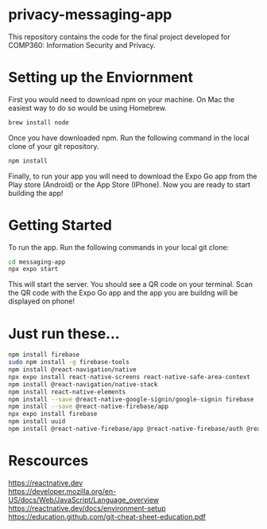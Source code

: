 # privacy-messaging-app

This repository contains the code for the final project developed for COMP360: Information Security and Privacy.

# Setting up the Enviornment

First you would need to download npm on your machine. On Mac the easiest way to do so would be using Homebrew.

```bash
brew install node
```

Once you have downloaded npm. Run the following command in the local clone of your git repository.

```bash
npm install
```

Finally, to run your app you will need to download the Expo Go app from the Play store (Android) or the App Store (IPhone).
Now you are ready to start building the app!

# Getting Started

To run the app. Run the following commands in your local git clone:

```bash
cd messaging-app
npx expo start
```

This will start the server. You should see a QR code on your terminal. Scan the QR code with the Expo Go app and the app you are buildng will be displayed on phone!

# Just run these...

```bash
npm install firebase
sudo npm install -g firebase-tools
npm install @react-navigation/native
npx expo install react-native-screens react-native-safe-area-context
npm install @react-navigation/native-stack
npm install react-native-elements
npm install --save @react-native-google-signin/google-signin firebase
npm install --save @react-native-firebase/app
npx expo install firebase
npm install uuid
npm install @react-native-firebase/app @react-native-firebase/auth @react-native-firebase/firestore
```

# Rescources

https://reactnative.dev <br />
https://developer.mozilla.org/en-US/docs/Web/JavaScript/Language_overview <br />
https://reactnative.dev/docs/environment-setup <br />
https://education.github.com/git-cheat-sheet-education.pdf <br />
